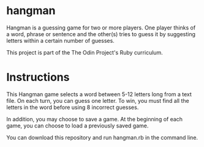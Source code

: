 # hangman
Hangman is a guessing game for two or more players. One player thinks of a word, phrase or sentence and the other(s) tries to guess it by suggesting letters within a certain number of guesses.

This project is part of the The Odin Project's Ruby curriculum.

# Instructions
This Hangman game selects a word between 5-12 letters long from a text file. On each turn, you can guess one letter. To win, you must find all the letters in the word before using 8 incorrect guesses.

In addition, you may choose to save a game. At the beginning of each game, you can choose to load a previously saved game.

You can download this repository and run hangman.rb in the command line.
